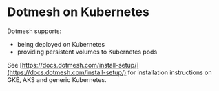 # Dotmesh on Kubernetes

Dotmesh supports:

* being deployed on Kubernetes
* providing persistent volumes to Kubernetes pods

See [https://docs.dotmesh.com/install-setup/](https://docs.dotmesh.com/install-setup/) for installation instructions on GKE, AKS and generic Kubernetes.
